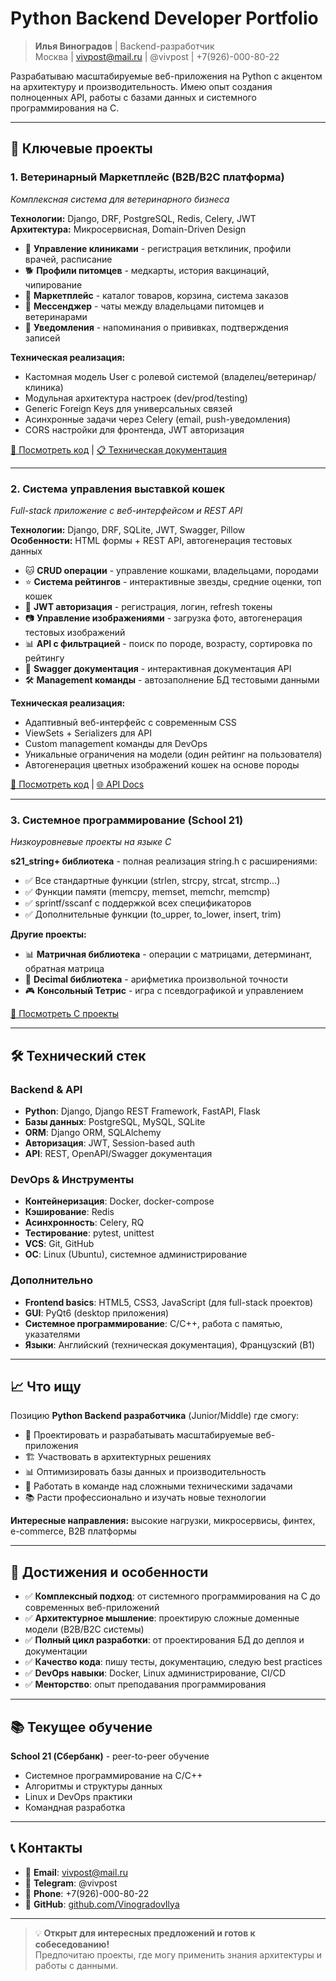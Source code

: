 # Python Backend Developer Portfolio

> **Илья Виноградов** | Backend-разработчик  
> Москва | <vivpost@mail.ru> | @vivpost | +7(926)-000-80-22

Разрабатываю масштабируемые веб-приложения на Python с акцентом на архитектуру и производительность. Имею опыт создания полноценных API, работы с базами данных и системного программирования на C.

---

## 🚀 Ключевые проекты

### 1. **Ветеринарный Маркетплейс (B2B/B2C платформа)**

*Комплексная система для ветеринарного бизнеса*

**Технологии:** Django, DRF, PostgreSQL, Redis, Celery, JWT  
**Архитектура:** Микросервисная, Domain-Driven Design

- 🏥 **Управление клиниками** - регистрация ветклиник, профили врачей, расписание
- 🐕 **Профили питомцев** - медкарты, история вакцинаций, чипирование
- 🛒 **Маркетплейс** - каталог товаров, корзина, система заказов
- 💬 **Мессенджер** - чаты между владельцами питомцев и ветеринарами
- 🔔 **Уведомления** - напоминания о прививках, подтверждения записей

**Техническая реализация:**

- Кастомная модель User с ролевой системой (владелец/ветеринар/клиника)
- Модульная архитектура настроек (dev/prod/testing)
- Generic Foreign Keys для универсальных связей
- Асинхронные задачи через Celery (email, push-уведомления)
- CORS настройки для фронтенда, JWT авторизация

[📂 Посмотреть код](./python/drug) | [📋 Техническая документация](./python/drug/README.md)

---

### 2. **Система управления выставкой кошек**

*Full-stack приложение с веб-интерфейсом и REST API*

**Технологии:** Django, DRF, SQLite, JWT, Swagger, Pillow  
**Особенности:** HTML формы + REST API, автогенерация тестовых данных

- 🐱 **CRUD операции** - управление кошками, владельцами, породами
- ⭐ **Система рейтингов** - интерактивные звезды, средние оценки, топ кошек
- 🔐 **JWT авторизация** - регистрация, логин, refresh токены
- 📷 **Управление изображениями** - загрузка фото, автогенерация тестовых изображений
- 📊 **API с фильтрацией** - поиск по породе, возрасту, сортировка по рейтингу
- 📖 **Swagger документация** - интерактивная документация API
- 🛠️ **Management команды** - автозаполнение БД тестовыми данными

**Техническая реализация:**

- Адаптивный веб-интерфейс с современным CSS
- ViewSets + Serializers для API
- Custom management команды для DevOps
- Уникальные ограничения на модели (один рейтинг на пользователя)
- Автогенерация цветных изображений кошек на основе породы

[📂 Посмотреть код](./python/Workmate%20-%20Django) | [🌐 API Docs](./python/Workmate%20-%20Django/workmate/API_DOCUMENTATION.md)

---

### 3. **Системное программирование (School 21)**

*Низкоуровневые проекты на языке C*

**s21_string+ библиотека** - полная реализация string.h с расширениями:

- ✅ Все стандартные функции (strlen, strcpy, strcat, strcmp...)  
- ✅ Функции памяти (memcpy, memset, memchr, memcmp)
- ✅ sprintf/sscanf с поддержкой всех спецификаторов
- ✅ Дополнительные функции (to_upper, to_lower, insert, trim)

**Другие проекты:**

- 📊 **Матричная библиотека** - операции с матрицами, детерминант, обратная матрица
- 🔢 **Decimal библиотека** - арифметика произвольной точности
- 🎮 **Консольный Тетрис** - игра с псевдографикой и управлением

[📂 Посмотреть C проекты](./C)

---

## 🛠️ Технический стек

### Backend & API

- **Python**: Django, Django REST Framework, FastAPI, Flask
- **Базы данных**: PostgreSQL, MySQL, SQLite
- **ORM**: Django ORM, SQLAlchemy  
- **Авторизация**: JWT, Session-based auth
- **API**: REST, OpenAPI/Swagger документация

### DevOps & Инструменты  

- **Контейнеризация**: Docker, docker-compose
- **Кэширование**: Redis
- **Асинхронность**: Celery, RQ
- **Тестирование**: pytest, unittest
- **VCS**: Git, GitHub
- **ОС**: Linux (Ubuntu), системное администрирование

### Дополнительно

- **Frontend basics**: HTML5, CSS3, JavaScript (для full-stack проектов)
- **GUI**: PyQt6 (desktop приложения)
- **Системное программирование**: C/C++, работа с памятью, указателями
- **Языки**: Английский (техническая документация), Французский (B1)

---

## 📈 Что ищу

Позицию **Python Backend разработчика** (Junior/Middle) где смогу:

- 🚀 Проектировать и разрабатывать масштабируемые веб-приложения
- 🏗️ Участвовать в архитектурных решениях
- 📊 Оптимизировать базы данных и производительность
- 🤝 Работать в команде над сложными техническими задачами
- 📚 Расти профессионально и изучать новые технологии

**Интересные направления:** высокие нагрузки, микросервисы, финтех, e-commerce, B2B платформы

---

## 🎯 Достижения и особенности

- ✅ **Комплексный подход**: от системного программирования на C до современных веб-приложений
- ✅ **Архитектурное мышление**: проектирую сложные доменные модели (B2B/B2C системы)  
- ✅ **Полный цикл разработки**: от проектирования БД до деплоя и документации
- ✅ **Качество кода**: пишу тесты, документацию, следую best practices
- ✅ **DevOps навыки**: Docker, Linux администрирование, CI/CD
- ✅ **Менторство**: опыт преподавания программирования

---

## 📚 Текущее обучение

**School 21 (Сбербанк)** - peer-to-peer обучение

- Системное программирование на C/C++
- Алгоритмы и структуры данных  
- Linux и DevOps практики
- Командная разработка

---

## 📞 Контакты

- 📧 **Email**: <vivpost@mail.ru>
- 💬 **Telegram**: @vivpost  
- 📱 **Phone**: +7(926)-000-80-22
- 🐙 **GitHub**: [github.com/VinogradovIlya](https://github.com/VinogradovIlya)

---

> 💡 **Открыт для интересных предложений и готов к собеседованию!**  
> Предпочитаю проекты, где могу применить знания архитектуры и работы с данными.

<!-- 
Раскомментируйте для GitHub статистики:
![GitHub Stats](https://github-readme-stats.vercel.app/api?username=VinogradovIlya&show_icons=true&theme=dark&count_private=true)
![Top Languages](https://github-readme-stats.vercel.app/api/top-langs/?username=VinogradovIlya&layout=compact&theme=dark)
-->